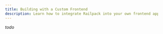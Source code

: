 ```yaml
---
title: Building with a Custom Frontend
description: Learn how to integrate Railpack into your own frontend applications
---
```


_todo_
